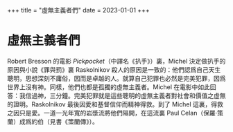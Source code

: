+++
title = "虛無主義者們"
date = 2023-01-01
+++

# 虛無主義者們

Robert Bresson 的電影 *Pickpocket*（中譯名《扒手》）裏，Michel 決定做扒手的原因與小說《罪與罰》裏 Raskolnikov 殺人的原因是一致的：他們認爲自己天生聰明，思想深刻不庸俗，因而是卓越的人。就算自己犯罪也必然是完美犯罪，因爲世界上沒有神。同樣，他們也都是孤獨的虛無主義者。Michel 在電影中如此回答：我信過神，三分鐘。完美犯罪就是這些聰明的虛無主義者對社會和價值之虛無的證明。Raskolnikov 最後因愛和基督信仰而精神得救。到了 Michel 這裏，得救之因只是愛。一道一光年寬的岩漿流將他們隔開，在這流裏 Paul Celan（保羅·策蘭）成爲約伯（見書《策蘭傳》）。
